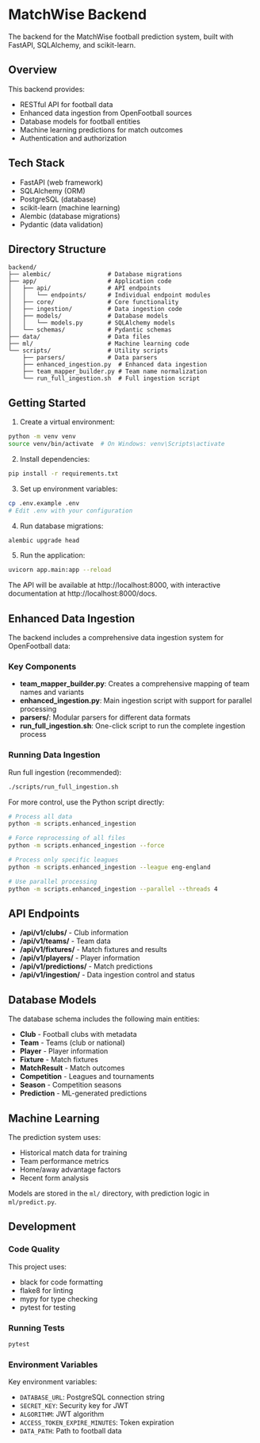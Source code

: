 # MatchWise Backend

The backend for the MatchWise football prediction system, built with FastAPI, SQLAlchemy, and scikit-learn.

## Overview

This backend provides:
- RESTful API for football data
- Enhanced data ingestion from OpenFootball sources
- Database models for football entities
- Machine learning predictions for match outcomes
- Authentication and authorization

## Tech Stack

- FastAPI (web framework)
- SQLAlchemy (ORM)
- PostgreSQL (database)
- scikit-learn (machine learning)
- Alembic (database migrations)
- Pydantic (data validation)

## Directory Structure

```
backend/
├── alembic/                # Database migrations
├── app/                    # Application code
│   ├── api/                # API endpoints
│   │   └── endpoints/      # Individual endpoint modules
│   ├── core/               # Core functionality
│   ├── ingestion/          # Data ingestion code
│   ├── models/             # Database models
│   │   └── models.py       # SQLAlchemy models
│   └── schemas/            # Pydantic schemas
├── data/                   # Data files
├── ml/                     # Machine learning code
└── scripts/                # Utility scripts
    ├── parsers/            # Data parsers
    ├── enhanced_ingestion.py  # Enhanced data ingestion
    ├── team_mapper_builder.py # Team name normalization
    └── run_full_ingestion.sh  # Full ingestion script
```

## Getting Started

1. Create a virtual environment:
```bash
python -m venv venv
source venv/bin/activate  # On Windows: venv\Scripts\activate
```

2. Install dependencies:
```bash
pip install -r requirements.txt
```

3. Set up environment variables:
```bash
cp .env.example .env
# Edit .env with your configuration
```

4. Run database migrations:
```bash
alembic upgrade head
```

5. Run the application:
```bash
uvicorn app.main:app --reload
```

The API will be available at http://localhost:8000, with interactive documentation at http://localhost:8000/docs.

## Enhanced Data Ingestion

The backend includes a comprehensive data ingestion system for OpenFootball data:

### Key Components

- **team_mapper_builder.py**: Creates a comprehensive mapping of team names and variants
- **enhanced_ingestion.py**: Main ingestion script with support for parallel processing
- **parsers/**: Modular parsers for different data formats
- **run_full_ingestion.sh**: One-click script to run the complete ingestion process

### Running Data Ingestion

Run full ingestion (recommended):
```bash
./scripts/run_full_ingestion.sh
```

For more control, use the Python script directly:
```bash
# Process all data
python -m scripts.enhanced_ingestion

# Force reprocessing of all files
python -m scripts.enhanced_ingestion --force

# Process only specific leagues
python -m scripts.enhanced_ingestion --league eng-england

# Use parallel processing
python -m scripts.enhanced_ingestion --parallel --threads 4
```

## API Endpoints

- **/api/v1/clubs/** - Club information
- **/api/v1/teams/** - Team data
- **/api/v1/fixtures/** - Match fixtures and results
- **/api/v1/players/** - Player information
- **/api/v1/predictions/** - Match predictions
- **/api/v1/ingestion/** - Data ingestion control and status

## Database Models

The database schema includes the following main entities:
- **Club** - Football clubs with metadata
- **Team** - Teams (club or national)
- **Player** - Player information
- **Fixture** - Match fixtures
- **MatchResult** - Match outcomes
- **Competition** - Leagues and tournaments
- **Season** - Competition seasons
- **Prediction** - ML-generated predictions

## Machine Learning

The prediction system uses:
- Historical match data for training
- Team performance metrics
- Home/away advantage factors
- Recent form analysis

Models are stored in the `ml/` directory, with prediction logic in `ml/predict.py`.

## Development

### Code Quality

This project uses:
- black for code formatting
- flake8 for linting
- mypy for type checking
- pytest for testing

### Running Tests

```bash
pytest
```

### Environment Variables

Key environment variables:
- `DATABASE_URL`: PostgreSQL connection string
- `SECRET_KEY`: Security key for JWT
- `ALGORITHM`: JWT algorithm
- `ACCESS_TOKEN_EXPIRE_MINUTES`: Token expiration
- `DATA_PATH`: Path to football data 